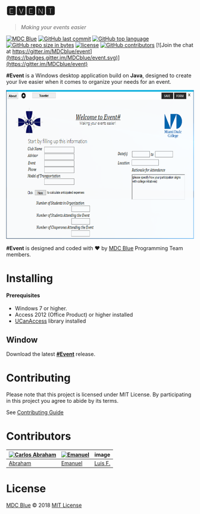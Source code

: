 
# 🅴🆅🅴🅽🆃 

>*Making your events easier*

[![MDC Blue](https://mdc.blue/badge.svg)](https://mdc.blue/)
[![GitHub last commit](https://img.shields.io/github/last-commit/mdcblue/event.svg)](https://github.com/mdcblue/event)
[![GitHub top language](https://img.shields.io/github/languages/top/mdcblue/event.svg)](https://github.com/mdcblue/event)
[![GitHub repo size in bytes](https://img.shields.io/github/repo-size/mdcblue/event.svg)](https://github.com/mdcblue/event)
[![license](https://img.shields.io/github/license/mdcblue/event.svg)](https://github.com/MDCblue/event/blob/master/LICENSE)
[![GitHub contributors](https://img.shields.io/github/contributors/mdcblue/event.svg)](https://github.com/MDCblue/event/graphs/contributors)
[![Join the chat at https://gitter.im/MDCblue/event](https://badges.gitter.im/MDCblue/event.svg)](https://gitter.im/MDCblue/event)

**#Event** is a Windows desktop application build on **Java**, designed to create your live easier when it comes to organize your needs for an event. 

<p><img src="media/event.png" witdth="600" height="400"></p>
<!--![Event Screenshot](media/event.png)-->

**#Event** is designed and coded with ❤️ by [MDC Blue](https://mdc.blue) Programming Team members.

# Installing

#### Prerequisites

- Windows 7 or higher.
- Access 2012 (Office Product) or higher installed
- [UCanAccess](http://ucanaccess.sourceforge.net/site.html) library installed

## Window

Download the latest [**#Event**](#) release.

# Contributing 

Please note that this project is licensed under MIT License. By participating in this project you agree to abide by its terms.

See [Contributing Guide](.github/CONTRIBUTING.md)

# Contributors

[![Carlos Abraham ](https://avatars3.githubusercontent.com/u/21347264?s=50&v=4)](https://github.com/19cah) | [![Emanuel](https://avatars3.githubusercontent.com/u/27441517?s=50&v=4)](https://github.com/Jikiyama) | image | 
--- | --- | --- | 
[Abraham](https://github.com/19cah) | [Emanuel](https://github.com/Jikiyama) | [Luis F.](https://github.com/LuisRobaina) | 

# License

[MDC Blue](https://github.com/MDCblue) © 2018 [MIT License](LICENSE)

